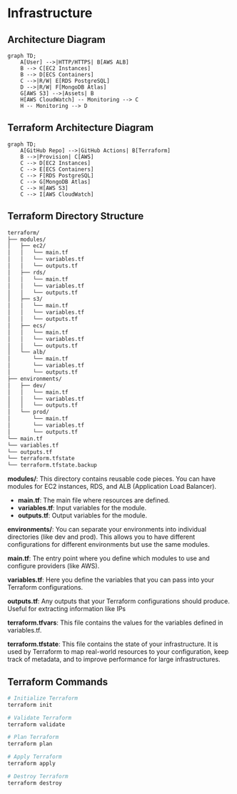 # Infrastructure

## Architecture Diagram

```mermaid
graph TD;
    A[User] -->|HTTP/HTTPS| B[AWS ALB]
    B --> C[EC2 Instances]
    B --> D[ECS Containers]
    C -->|R/W| E[RDS PostgreSQL]
    D -->|R/W| F[MongoDB Atlas]
    G[AWS S3] -->|Assets| B
    H[AWS CloudWatch] -- Monitoring --> C
    H -- Monitoring --> D
```

## Terraform Architecture Diagram

```mermaid
graph TD;
    A[GitHub Repo] -->|GitHub Actions| B[Terraform]
    B -->|Provision| C[AWS]
    C --> D[EC2 Instances]
    C --> E[ECS Containers]
    C --> F[RDS PostgreSQL]
    C --> G[MongoDB Atlas]
    C --> H[AWS S3]
    C --> I[AWS CloudWatch]
```

## Terraform Directory Structure

```bash
terraform/
├── modules/
│   ├── ec2/
│   │   └── main.tf
│   │   └── variables.tf
│   │   └── outputs.tf
│   ├── rds/
│   │   └── main.tf
│   │   └── variables.tf
│   │   └── outputs.tf
│   ├── s3/
│   │   └── main.tf
│   │   └── variables.tf
│   │   └── outputs.tf
│   ├── ecs/
│   │   └── main.tf
│   │   └── variables.tf
│   │   └── outputs.tf
│   └── alb/
│       └── main.tf
│       └── variables.tf
│       └── outputs.tf
├── environments/
│   ├── dev/
│   │   └── main.tf
│   │   └── variables.tf
│   │   └── outputs.tf
│   └── prod/
│       └── main.tf
│       └── variables.tf
│       └── outputs.tf
└── main.tf
└── variables.tf
└── outputs.tf
└── terraform.tfstate
└── terraform.tfstate.backup
```

**modules/**: This directory contains reusable code pieces. You can have modules for EC2 instances, RDS, and ALB (Application Load Balancer).

* **main.tf**: The main file where resources are defined.
* **variables.tf**: Input variables for the module.
* **outputs.tf**: Output variables for the module.

**environments/**: You can separate your environments into individual directories (like dev and prod). This allows you to have different configurations for different environments but use the same modules.

**main.tf**: The entry point where you define which modules to use and configure providers (like AWS).

**variables.tf**: Here you define the variables that you can pass into your Terraform configurations.

**outputs.tf**: Any outputs that your Terraform configurations should produce. Useful for extracting information like IPs

**terraform.tfvars**: This file contains the values for the variables defined in variables.tf.

**terraform.tfstate**: This file contains the state of your infrastructure. It is used by Terraform to map real-world resources to your configuration, keep track of metadata, and to improve performance for large infrastructures.

## Terraform Commands

```bash
# Initialize Terraform
terraform init

# Validate Terraform
terraform validate

# Plan Terraform
terraform plan

# Apply Terraform
terraform apply

# Destroy Terraform
terraform destroy
```
